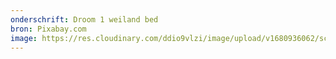 ```yaml
---
onderschrift: Droom 1 weiland bed
bron: Pixabay.com
image: https://res.cloudinary.com/ddio9vlzi/image/upload/v1680936062/sciencegeek/posts/droom-weiland-bed-maan.jpg
---
```

